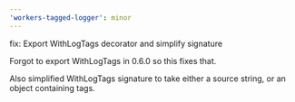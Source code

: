 ```yaml
---
'workers-tagged-logger': minor
---
```


fix: Export WithLogTags decorator and simplify signature

Forgot to export WithLogTags in 0.6.0 so this fixes that.

Also simplified WithLogTags signature to take either a source string, or an object containing tags.